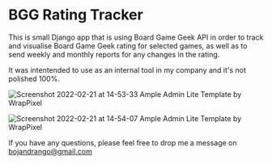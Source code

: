 # BGG Rating Tracker

This is small Django app that is using Board Game Geek API in order to track and visualise Board Game Geek rating for selected games, as well as to send weekly and monthly reports for any changes in the rating.

It was intentended to use as an internal tool in my company and it's not polished 100%.

![Screenshot 2022-02-21 at 14-53-33 Ample Admin Lite Template by WrapPixel](https://user-images.githubusercontent.com/13369413/154973269-2de3bf8a-37a5-44a4-bb63-53e5678e09a8.png)


![Screenshot 2022-02-21 at 14-54-07 Ample Admin Lite Template by WrapPixel](https://user-images.githubusercontent.com/13369413/154973306-3a92eafa-7075-499b-a318-36bfa725a651.png)

If you have any questions, please feel free to drop me a message on bojandrango@gmail.com
